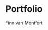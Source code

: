 ---
layout: ../../layouts/MarkdownSlideLayout.astro
title: 'Portfolio'
pubDate: 
description: ''
author: 'Finn van Montfort'
image:
    url: 'https://avatars.githubusercontent.com/u/74103207?s=400&u=1339c3957de57629f059b40e95028f8624a6cf7d&v=4' 
    alt: 'Github Profile Picture'
url: '' 
tags: []
---